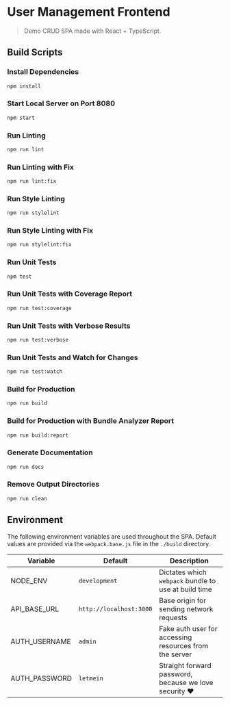 # User Management Frontend

> Demo CRUD SPA made with React + TypeScript.

## Build Scripts

### Install Dependencies

```sh
npm install
```

### Start Local Server on Port 8080

```sh
npm start
```

### Run Linting

```sh
npm run lint
```

### Run Linting with Fix

```sh
npm run lint:fix
```

### Run Style Linting

```sh
npm run stylelint
```

### Run Style Linting with Fix

```sh
npm run stylelint:fix
```

### Run Unit Tests

```sh
npm test
```

### Run Unit Tests with Coverage Report

```sh
npm run test:coverage
```

### Run Unit Tests with Verbose Results

```sh
npm run test:verbose
```

### Run Unit Tests and Watch for Changes

```sh
npm run test:watch
```

### Build for Production

```sh
npm run build
```

### Build for Production with Bundle Analyzer Report

```sh
npm run build:report
```

### Generate Documentation

```sh
npm run docs
```

### Remove Output Directories

```sh
npm run clean
```

## Environment

The following environment variables are used throughout the SPA. Default values are provided via the `webpack.base.js` file in the `./build` directory.

| Variable      | Default                 | Description                                            |
| ------------- | ----------------------- | ------------------------------------------------------ |
| NODE_ENV      | `development`           | Dictates which `webpack` bundle to use at build time   |
| API_BASE_URL  | `http://localhost:3000` | Base origin for sending network requests               |
| AUTH_USERNAME | `admin`                 | Fake auth user for accessing resources from the server |
| AUTH_PASSWORD | `letmein`               | Straight forward password, because we love security ❤️  |
